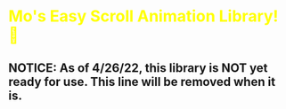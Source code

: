 # <font color="yellow">Mo's <b>Easy Scroll Animation</b> Library!  🚀</font>


## **NOTICE**: As of 4/26/22, this library is NOT yet ready for use. This line will be removed when it is.
